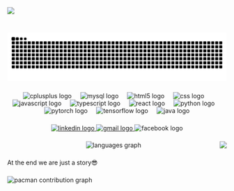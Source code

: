 <div>
  <img style="100%" src="https://capsule-render.vercel.app/api?type=waving&height=100&section=header&reversal=false&text=Hi%20%F0%9F%91%8B!%20My%20name%20is%20omar...%20and%20I'm%20a%20software%20developer.&fontSize=25&fontAlign=50&fontAlignY=50&stroke=-&descSize=20&descAlign=50&descAlignY=50&textBg=false&color=gradient"  />
</div>

###

<br clear="both">

<img src="https://raw.githubusercontent.com/Omarlokma/Omarlokma/output/snake.svg" alt="Snake animation" />

###

<div align="center">
  <img src="https://cdn.jsdelivr.net/gh/devicons/devicon/icons/cplusplus/cplusplus-original.svg" height="40" alt="cplusplus logo"  />
  <img width="12" />
  <img src="https://cdn.jsdelivr.net/gh/devicons/devicon/icons/mysql/mysql-original.svg" height="40" alt="mysql logo"  />
  <img width="12" />
  <img src="https://cdn.jsdelivr.net/gh/devicons/devicon/icons/html5/html5-original.svg" height="40" alt="html5 logo"  />
  <img width="12" />
  <img src="https://cdn.jsdelivr.net/gh/devicons/devicon/icons/css3/css3-original.svg" height="40" alt="css logo"  />
  <img width="12" />
  <img src="https://cdn.jsdelivr.net/gh/devicons/devicon/icons/javascript/javascript-original.svg" height="40" alt="javascript logo"  />
  <img width="12" />
  <img src="https://cdn.jsdelivr.net/gh/devicons/devicon/icons/typescript/typescript-original.svg" height="40" alt="typescript logo"  />
  <img width="12" />
  <img src="https://cdn.jsdelivr.net/gh/devicons/devicon/icons/react/react-original.svg" height="40" alt="react logo"  />
  <img width="12" />
  <img src="https://cdn.jsdelivr.net/gh/devicons/devicon/icons/python/python-original.svg" height="40" alt="python logo"  />
  <img width="12" />
  <img src="https://cdn.jsdelivr.net/gh/devicons/devicon/icons/pytorch/pytorch-original.svg" height="40" alt="pytorch logo"  />
  <img width="12" />
  <img src="https://cdn.jsdelivr.net/gh/devicons/devicon/icons/tensorflow/tensorflow-original.svg" height="40" alt="tensorflow logo"  />
  <img width="12" />
  <img src="https://cdn.jsdelivr.net/gh/devicons/devicon/icons/java/java-original.svg" height="40" alt="java logo"  />
</div>

###

<div align="center">
  <a href="www.linkedin.com/in/omar-lokma" target="_blank">
    <img src="https://img.shields.io/static/v1?message=LinkedIn&logo=linkedin&label=&color=0077B5&logoColor=white&labelColor=&style=for-the-badge" height="35" alt="linkedin logo"  />
  </a>
  <a href="lokmax2@gmail.com" target="_blank">
    <img src="https://img.shields.io/static/v1?message=Gmail&logo=gmail&label=&color=D14836&logoColor=white&labelColor=&style=for-the-badge" height="35" alt="gmail logo"  />
  </a>
  <img src="https://img.shields.io/static/v1?message=Facebook&logo=facebook&label=&color=1877F2&logoColor=white&labelColor=&style=for-the-badge" height="35" alt="facebook logo"  />
</div>

###

<img align="right" height="180" src="https://user-images.githubusercontent.com/74038190/214375120-7b484054-1907-4c4d-96d9-eb76cd91ee49.gif"  />

###

<div align="center">
  <img src="https://github-readme-stats.vercel.app/api/top-langs?username=Omarlokma&locale=en&hide_title=false&layout=compact&card_width=320&langs_count=5&theme=dracula&hide_border=false" height="150" alt="languages graph"  />
</div>

###

<p align="left">At the end we are just a story😎</p>

###

<picture>
  <source media="(prefers-color-scheme: dark)" srcset="https://raw.githubusercontent.com/Omarlokma/Omarlokma/output/pacman-contribution-graph-dark.svg">
  <source media="(prefers-color-scheme: light)" srcset="https://raw.githubusercontent.com/Omarlokma/Omarlokma/output/pacman-contribution-graph.svg">
  <img alt="pacman contribution graph" src="https://raw.githubusercontent.com/Omarlokma/Omarlokma/output/pacman-contribution-graph.svg">
</picture>

###
